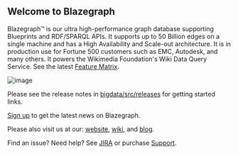 ## Welcome to Blazegraph
Blazegraph™ is our ultra high-performance graph database supporting Blueprints and RDF/SPARQL APIs. It supports up to 50 Billion edges on a single machine and has a High Availability and Scale-out architecture. It is in production use for Fortune 500 customers such as EMC, Autodesk, and many others.  It powers the Wikimedia Foundation's Wiki Data Query Service.  See the latest [Feature Matrix](http://www.blazegraph.com/product/).

![image](http://blog.blazegraph.com/wp-content/uploads/2015/07/blazegraph_by_systap_favicon.png)

Please see the release notes in [bigdata/src/releases](bigdata/src/releases) for getting started links.

[Sign up](http://eepurl.com/VLpUj) to get the latest news on Blazegraph.

Please also visit us at our: [website](https://www.blazegraph.com), [wiki](https://wiki.blazegraph.com), and [blog](https://wiki.blazegraph.com/).

Find an issue?   Need help?  See [JIRA](https://jira.blazegraph.com) or purchase [Support](https://www.blazegraph.com/buy).
